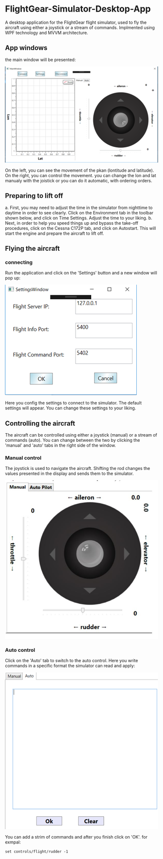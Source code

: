# FlightGear-Simulator-Desktop-App
A desktop application for the FlightGear flight simulator, used to fly the aircraft using either a joystick or a stream of commands.
Implmented using WPF technology and MVVM architecture.

## App windows
the main window will be presented:

![](ex2-1.png)

On the left, you can see the movement of the pkan (lontitude and latitude). On the right, you can control the movement.
you can change the lon and lat manualy with the joistick or you can do it automatic, with ordering orders.

## Preparing to lift off
a. First, you may need to adjust the time in the simulator from nighttime to daytime in order to see clearly. Click on the Environment tab in the toolbar shown below, and click on Time Settings. Adjust the time to your liking.
b. Next, in order to help you speed things up and bypass the take-off procedures, click on the Cessna C172P tab, and click on Autostart. This will start the engine and prepare the aircraft to lift off.

## Flying the aircraft
### connecting 
Run the application and click on the 'Settings' button and a new window will pop up:

![](ex2-2.png)

Here you config the settings to connect to the simulator. The default settings will appear. You can change these settings to your liking.

## Controlling the aircraft
The aircraft can be controlled using either a joystick (manual) or a stream of commands (auto). You can change between the two by clicking the 'manual' and 'auto' tabs in the right side of the window.

### Manual control
The joystick is used to navigate the aircraft. Shifting the rod changes the values presented in the display and sends them to the simulator.

![](ex2-4.JPG)

### Auto control
Click on the 'Auto' tab to switch to the auto control. Here you write commands in a specific format the simulator can read and apply:

![](ex2-3.png)

You can add a strim of commands and after you finish click on 'OK'. for exmpal:
```
set controls/flight/rudder -1
```

